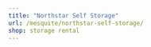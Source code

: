 ```yaml
---
title: "Northstar Self Storage"
url: /mesquite/northstar-self-storage/
shop: storage rental
---
```

